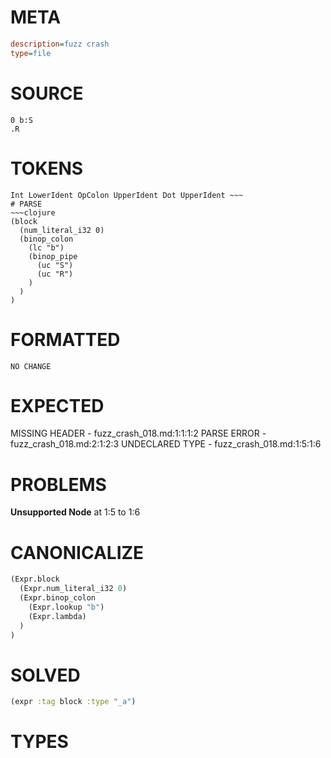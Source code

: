 # META
~~~ini
description=fuzz crash
type=file
~~~
# SOURCE
~~~roc
0 b:S
.R
~~~
# TOKENS
~~~text
Int LowerIdent OpColon UpperIdent Dot UpperIdent ~~~
# PARSE
~~~clojure
(block
  (num_literal_i32 0)
  (binop_colon
    (lc "b")
    (binop_pipe
      (uc "S")
      (uc "R")
    )
  )
)
~~~
# FORMATTED
~~~roc
NO CHANGE
~~~
# EXPECTED
MISSING HEADER - fuzz_crash_018.md:1:1:1:2
PARSE ERROR - fuzz_crash_018.md:2:1:2:3
UNDECLARED TYPE - fuzz_crash_018.md:1:5:1:6
# PROBLEMS
**Unsupported Node**
at 1:5 to 1:6

# CANONICALIZE
~~~clojure
(Expr.block
  (Expr.num_literal_i32 0)
  (Expr.binop_colon
    (Expr.lookup "b")
    (Expr.lambda)
  )
)
~~~
# SOLVED
~~~clojure
(expr :tag block :type "_a")
~~~
# TYPES
~~~roc
~~~
